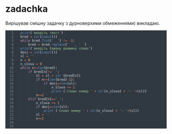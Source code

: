 # zadachka
Вирішував смішну задачку з дурноверхими обмеженнями) викладаю.


![image](https://github.com/Brodajnik/zadachka/blob/main/kod_consol.png)
